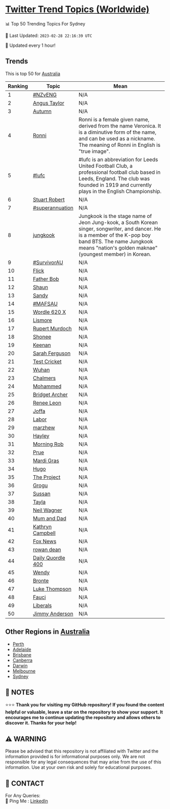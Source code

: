 [Twitter Trend Topics (Worldwide)](https://github.com/ErcinDedeoglu/Twitter-Trend-Topics)
==========


📊 Top 50 Trending Topics For Sydney

📆 Last Updated: `2023-02-28 22:16:39 UTC`

🔧 Updated every 1 hour!


## Trends

This is top 50 for [Australia](</Australia>)

| Ranking | Topic | Mean |
| ------- | ------------ | ------------ |
| 1 | [#NZvENG](http://twitter.com/search?q=%23NZvENG) | N/A |
| 2 | [Angus Taylor](http://twitter.com/search?q=Angus+Taylor) | N/A |
| 3 | [Autumn](http://twitter.com/search?q=Autumn) | N/A |
| 4 | [Ronni](http://twitter.com/search?q=Ronni) | Ronni is a female given name, derived from the name Veronica. It is a diminutive form of the name, and can be used as a nickname. The meaning of Ronni in English is "true image". |
| 5 | [#lufc](http://twitter.com/search?q=%23lufc) | #lufc is an abbreviation for Leeds United Football Club, a professional football club based in Leeds, England. The club was founded in 1919 and currently plays in the English Championship. |
| 6 | [Stuart Robert](http://twitter.com/search?q=Stuart+Robert) | N/A |
| 7 | [#superannuation](http://twitter.com/search?q=%23superannuation) | N/A |
| 8 | [jungkook](http://twitter.com/search?q=jungkook) | Jungkook is the stage name of Jeon Jung-kook, a South Korean singer, songwriter, and dancer. He is a member of the K-pop boy band BTS. The name Jungkook means "nation's golden maknae" (youngest member) in Korean. |
| 9 | [#SurvivorAU](http://twitter.com/search?q=%23SurvivorAU) | N/A |
| 10 | [Flick](http://twitter.com/search?q=Flick) | N/A |
| 11 | [Father Bob](http://twitter.com/search?q=Father+Bob) | N/A |
| 12 | [Shaun](http://twitter.com/search?q=Shaun) | N/A |
| 13 | [Sandy](http://twitter.com/search?q=Sandy) | N/A |
| 14 | [#MAFSAU](http://twitter.com/search?q=%23MAFSAU) | N/A |
| 15 | [Wordle 620 X](http://twitter.com/search?q=Wordle+620+X) | N/A |
| 16 | [Lismore](http://twitter.com/search?q=Lismore) | N/A |
| 17 | [Rupert Murdoch](http://twitter.com/search?q=Rupert+Murdoch) | N/A |
| 18 | [Shonee](http://twitter.com/search?q=Shonee) | N/A |
| 19 | [Keenan](http://twitter.com/search?q=Keenan) | N/A |
| 20 | [Sarah Ferguson](http://twitter.com/search?q=Sarah+Ferguson) | N/A |
| 21 | [Test Cricket](http://twitter.com/search?q=Test+Cricket) | N/A |
| 22 | [Wuhan](http://twitter.com/search?q=Wuhan) | N/A |
| 23 | [Chalmers](http://twitter.com/search?q=Chalmers) | N/A |
| 24 | [Mohammed](http://twitter.com/search?q=Mohammed) | N/A |
| 25 | [Bridget Archer](http://twitter.com/search?q=Bridget+Archer) | N/A |
| 26 | [Renee Leon](http://twitter.com/search?q=Renee+Leon) | N/A |
| 27 | [Joffa](http://twitter.com/search?q=Joffa) | N/A |
| 28 | [Labor](http://twitter.com/search?q=Labor) | N/A |
| 29 | [marzhew](http://twitter.com/search?q=marzhew) | N/A |
| 30 | [Hayley](http://twitter.com/search?q=Hayley) | N/A |
| 31 | [Morning Rob](http://twitter.com/search?q=Morning+Rob) | N/A |
| 32 | [Prue](http://twitter.com/search?q=Prue) | N/A |
| 33 | [Mardi Gras](http://twitter.com/search?q=Mardi+Gras) | N/A |
| 34 | [Hugo](http://twitter.com/search?q=Hugo) | N/A |
| 35 | [The Project](http://twitter.com/search?q=The+Project) | N/A |
| 36 | [Grogu](http://twitter.com/search?q=Grogu) | N/A |
| 37 | [Sussan](http://twitter.com/search?q=Sussan) | N/A |
| 38 | [Tayla](http://twitter.com/search?q=Tayla) | N/A |
| 39 | [Neil Wagner](http://twitter.com/search?q=Neil+Wagner) | N/A |
| 40 | [Mum and Dad](http://twitter.com/search?q=Mum+and+Dad) | N/A |
| 41 | [Kathryn Campbell](http://twitter.com/search?q=Kathryn+Campbell) | N/A |
| 42 | [Fox News](http://twitter.com/search?q=Fox+News) | N/A |
| 43 | [rowan dean](http://twitter.com/search?q=rowan+dean) | N/A |
| 44 | [Daily Quordle 400](http://twitter.com/search?q=Daily+Quordle+400) | N/A |
| 45 | [Wendy](http://twitter.com/search?q=Wendy) | N/A |
| 46 | [Bronte](http://twitter.com/search?q=Bronte) | N/A |
| 47 | [Luke Thompson](http://twitter.com/search?q=Luke+Thompson) | N/A |
| 48 | [Fauci](http://twitter.com/search?q=Fauci) | N/A |
| 49 | [Liberals](http://twitter.com/search?q=Liberals) | N/A |
| 50 | [Jimmy Anderson](http://twitter.com/search?q=Jimmy+Anderson) | N/A |



## Other Regions in [Australia](</Australia>)

* [Perth](</Australia/Perth.md>)
* [Adelaide](</Australia/Adelaide.md>)
* [Brisbane](</Australia/Brisbane.md>)
* [Canberra](</Australia/Canberra.md>)
* [Darwin](</Australia/Darwin.md>)
* [Melbourne](</Australia/Melbourne.md>)
* [Sydney](</Australia/Sydney.md>)



## 📝 NOTES

⭐⭐⭐ **Thank you for visiting my GitHub repository! If you found the content helpful or valuable, leave a star on the repository to show your support. It encourages me to continue updating the repository and allows others to discover it. Thanks for your help!**


## ⚠️ WARNING

Please be advised that this repository is not affiliated with Twitter and the information provided is for informational purposes only. We are not responsible for any legal consequences that may arise from the use of this information. Use at your own risk and solely for educational purposes.


## 📨 CONTACT

 For Any Queries:  
            🏓 Ping Me : [LinkedIn](https://www.linkedin.com/in/ercindedeoglu/)
